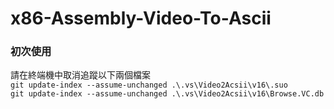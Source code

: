 # x86-Assembly-Video-To-Ascii

### 初次使用

請在終端機中取消追蹤以下兩個檔案  
`git update-index --assume-unchanged .\.vs\Video2Acsii\v16\.suo`  
`git update-index --assume-unchanged .\.vs\Video2Acsii\v16\Browse.VC.db`
